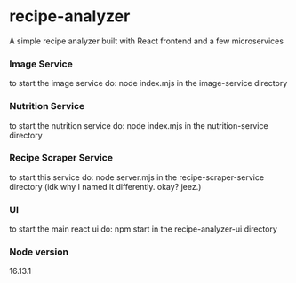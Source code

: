 # recipe-analyzer
A simple recipe analyzer built with React frontend and a few microservices

### Image Service
to start the image service do: node index.mjs in the image-service directory

### Nutrition Service
to start the nutrition service do: node index.mjs in the nutrition-service directory

### Recipe Scraper Service
to start this service do: node server.mjs in the recipe-scraper-service directory (idk why I named it differently. okay? jeez.)

### UI
to start the main react ui do: npm start in the recipe-analyzer-ui directory

### Node version
16.13.1